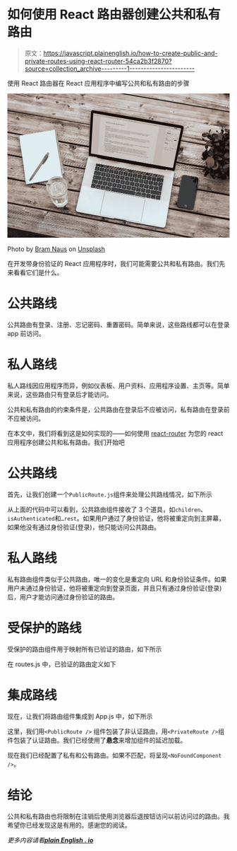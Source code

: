 # 如何使用 React 路由器创建公共和私有路由

> 原文：<https://javascript.plainenglish.io/how-to-create-public-and-private-routes-using-react-router-54ca2b3f2870?source=collection_archive---------1----------------------->

使用 React 路由器在 React 应用程序中编写公共和私有路由的步骤

![](img/15185055c1d056e77a2f30670e527952.png)

Photo by [Bram Naus](https://unsplash.com/@bramnaus?utm_source=unsplash&utm_medium=referral&utm_content=creditCopyText) on [Unsplash](https://unsplash.com/s/photos/internet?utm_source=unsplash&utm_medium=referral&utm_content=creditCopyText)

在开发带身份验证的 React 应用程序时，我们可能需要公共和私有路由。我们先来看看它们是什么。

# 公共路线

公共路由有登录、注册、忘记密码、重置密码。简单来说，这些路线都可以在登录 app 前访问。

# 私人路线

私人路线因应用程序而异，例如仪表板、用户资料、应用程序设置、主页等。简单来说，这些路由只有登录后才能访问。

公共和私有路由的约束条件是，公共路由在登录后不应被访问，私有路由在登录前不应被访问。

在本文中，我们将看到这是如何实现的——如何使用 [react-router](https://reactrouter.com/web/guides/quick-start) 为您的 react 应用程序创建公共和私有路由。我们开始吧

# 公共路线

首先，让我们创建一个`PublicRoute.js`组件来处理公共路线情况，如下所示

从上面的代码中可以看到，公共路由组件接收了 3 个道具，如`children`、`isAuthenticated`和`…rest`。如果用户通过了身份验证，他将被重定向到主屏幕，如果他没有通过身份验证(登录)，他只能访问公共路由。

# 私人路线

私有路由组件类似于公共路由，唯一的变化是重定向 URL 和身份验证条件。如果用户未通过身份验证，他将被重定向到登录页面，并且只有通过身份验证(登录)后，用户才能访问通过身份验证的路由。

# 受保护的路线

受保护的路由组件用于映射所有已验证的路由，如下所示

在 routes.js 中，已验证的路由定义如下

# 集成路线

现在，让我们将路由组件集成到 App.js 中，如下所示

这里，我们用`<PublicRoute />` 组件包装了非认证路由，用`<PrivateRoute />`组件包装了认证路由。我们已经使用了**悬念**来增加组件的延迟加载。

现在我们已经配置了私有和公有路由。如果不匹配，将呈现`<NoFoundComponent />`。

# 结论

公共和私有路由也将限制在注销后使用浏览器后退按钮访问以前访问过的路由。我希望你已经发现这是有用的。感谢您的阅读。

*更多内容请看*[***plain English . io***](http://plainenglish.io/)